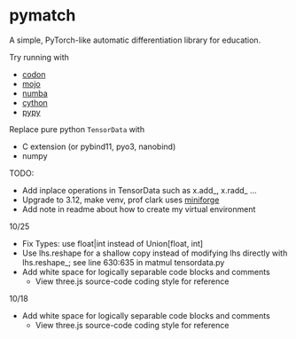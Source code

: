 # pymatch

A simple, PyTorch-like automatic differentiation library for education.

Try running with

- [codon](https://github.com/exaloop/codon)
- [mojo](https://github.com/modularml/mojo)
- [numba](https://github.com/numba/numba)
- [cython](https://github.com/cython/cython)
- [pypy](https://www.pypy.org/)

Replace pure python `TensorData` with

- C extension (or pybind11, pyo3, nanobind)
- numpy

TODO:

- Add inplace operations in TensorData such as x.add_, x.radd_ ...
- Upgrade to 3.12, make venv, prof clark uses [miniforge](https://github.com/conda-forge/miniforge)
- Add note in readme about how to create my virtual environment

10/25

- Fix Types: use float|int instead of Union[float, int]
- Use lhs.reshape for a shallow copy instead of modifying lhs directly with lhs.reshape_; see line 630:635 in matmul tensordata.py
- Add white space for logically separable code blocks and comments
  - View three.js source-code coding style for reference

10/18
- Add white space for logically separable code blocks and comments
  - View three.js source-code coding style for reference

